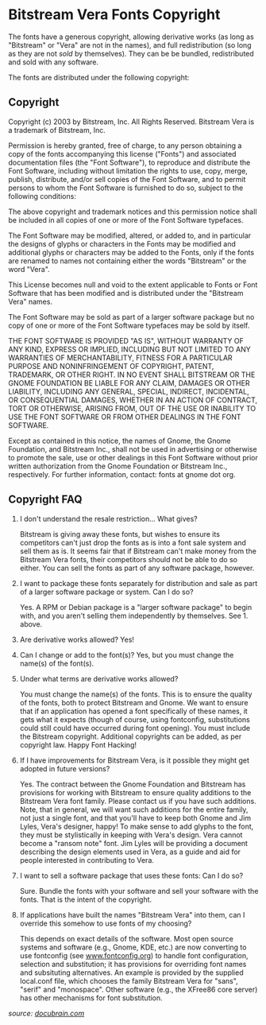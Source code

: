 Bitstream Vera Fonts Copyright
==============================

The fonts have a generous copyright, allowing derivative works (as
long as "Bitstream" or "Vera" are not in the names), and full
redistribution (so long as they are not *sold* by themselves). They
can be be bundled, redistributed and sold with any software.

The fonts are distributed under the following copyright:

Copyright
---------

Copyright (c) 2003 by Bitstream, Inc. All Rights Reserved. Bitstream
Vera is a trademark of Bitstream, Inc.

Permission is hereby granted, free of charge, to any person obtaining
a copy of the fonts accompanying this license ("Fonts") and associated
documentation files (the "Font Software"), to reproduce and distribute
the Font Software, including without limitation the rights to use,
copy, merge, publish, distribute, and/or sell copies of the Font
Software, and to permit persons to whom the Font Software is furnished
to do so, subject to the following conditions:

The above copyright and trademark notices and this permission notice
shall be included in all copies of one or more of the Font Software
typefaces.

The Font Software may be modified, altered, or added to, and in
particular the designs of glyphs or characters in the Fonts may be
modified and additional glyphs or characters may be added to the
Fonts, only if the fonts are renamed to names not containing either
the words "Bitstream" or the word "Vera".

This License becomes null and void to the extent applicable to Fonts
or Font Software that has been modified and is distributed under the
"Bitstream Vera" names.

The Font Software may be sold as part of a larger software package but
no copy of one or more of the Font Software typefaces may be sold by
itself.

THE FONT SOFTWARE IS PROVIDED "AS IS", WITHOUT WARRANTY OF ANY KIND,
EXPRESS OR IMPLIED, INCLUDING BUT NOT LIMITED TO ANY WARRANTIES OF
MERCHANTABILITY, FITNESS FOR A PARTICULAR PURPOSE AND NONINFRINGEMENT
OF COPYRIGHT, PATENT, TRADEMARK, OR OTHER RIGHT. IN NO EVENT SHALL
BITSTREAM OR THE GNOME FOUNDATION BE LIABLE FOR ANY CLAIM, DAMAGES OR
OTHER LIABILITY, INCLUDING ANY GENERAL, SPECIAL, INDIRECT, INCIDENTAL,
OR CONSEQUENTIAL DAMAGES, WHETHER IN AN ACTION OF CONTRACT, TORT OR
OTHERWISE, ARISING FROM, OUT OF THE USE OR INABILITY TO USE THE FONT
SOFTWARE OR FROM OTHER DEALINGS IN THE FONT SOFTWARE.

Except as contained in this notice, the names of Gnome, the Gnome
Foundation, and Bitstream Inc., shall not be used in advertising or
otherwise to promote the sale, use or other dealings in this Font
Software without prior written authorization from the Gnome Foundation
or Bitstream Inc., respectively. For further information, contact:
fonts at gnome dot org.

Copyright FAQ
-------------

1. I don't understand the resale restriction... What gives?
   
    Bitstream is giving away these fonts, but wishes to ensure its
    competitors can't just drop the fonts as is into a font sale system
    and sell them as is. It seems fair that if Bitstream can't make money
    from the Bitstream Vera fonts, their competitors should not be able to
    do so either. You can sell the fonts as part of any software package,
    however.

2. I want to package these fonts separately for distribution and
   sale as part of a larger software package or system.  Can I do so?
   
    Yes. A RPM or Debian package is a "larger software package" to begin 
    with, and you aren't selling them independently by themselves. 
    See 1. above.

3. Are derivative works allowed?
   Yes!

4. Can I change or add to the font(s)?
   Yes, but you must change the name(s) of the font(s).

5. Under what terms are derivative works allowed?
   
    You must change the name(s) of the fonts. This is to ensure the
    quality of the fonts, both to protect Bitstream and Gnome. We want to
    ensure that if an application has opened a font specifically of these
    names, it gets what it expects (though of course, using fontconfig,
    substitutions could still could have occurred during font
    opening). You must include the Bitstream copyright. Additional
    copyrights can be added, as per copyright law. Happy Font Hacking!

6. If I have improvements for Bitstream Vera, is it possible they might get 
    adopted in future versions?
   
    Yes. The contract between the Gnome Foundation and Bitstream has
    provisions for working with Bitstream to ensure quality additions to
    the Bitstream Vera font family. Please contact us if you have such
    additions. Note, that in general, we will want such additions for the
    entire family, not just a single font, and that you'll have to keep
    both Gnome and Jim Lyles, Vera's designer, happy! To make sense to add
    glyphs to the font, they must be stylistically in keeping with Vera's
    design. Vera cannot become a "ransom note" font. Jim Lyles will be
    providing a document describing the design elements used in Vera, as a
    guide and aid for people interested in contributing to Vera.

7. I want to sell a software package that uses these fonts: Can I do so?
   
    Sure. Bundle the fonts with your software and sell your software
    with the fonts. That is the intent of the copyright.

8. If applications have built the names "Bitstream Vera" into them, 
   can I override this somehow to use fonts of my choosing?
   
    This depends on exact details of the software. Most open source
    systems and software (e.g., Gnome, KDE, etc.) are now converting to
    use fontconfig (see www.fontconfig.org) to handle font configuration,
    selection and substitution; it has provisions for overriding font
    names and subsituting alternatives. An example is provided by the
    supplied local.conf file, which chooses the family Bitstream Vera for
    "sans", "serif" and "monospace".  Other software (e.g., the XFree86
    core server) has other mechanisms for font substitution.

<cite>source: [docubrain.com](https://docubrain.com/sites/default/files/licenses/bitstream-vera.html)</cite>